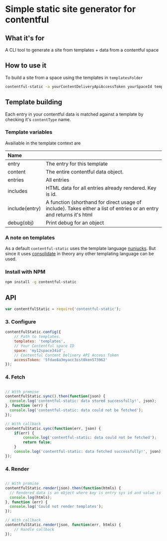# Simple static site generator for contentful #

## What it's for ##
A CLI tool to generate a site from templates + data from a contentful space

## How to use it ##

To build a site from a space using the templates in `templatesFolder`
```sh
contentful-static -a yourContentDeliveryApiAccessToken yourSpaceId templatesFolder/ dest/
```

## Template building

Each entry in your contentful data is matched against a template by checking it's `contentType`
name.

### Template variables

Availiable in the template context are

| Name        |                                          |
|:------------|------------------------------------------|
| entry       | The entry for this template              |
| content     | The entire contentful data object.       |
| entries     | All entries                              |
| includes    | HTML data for all entries already rendered. Key is id. |
| include(entry)  | A function (shorthand for direct usage of include). Takes either a list of entries or an entry and returns it's html |
| debug(obj) | Print debug for an object |

### A note on templates
As a default `contentful-static` uses the template language [nunjucks](https://mozilla.github.io/nunjucks/).
But since it uses [consolidate](https://www.npmjs.com/package/consolidate) in theory any other
templating language can be used.

### Install with NPM ###

```sh
npm install -g contentful-static
```

## API

```js
var contentfulStatic = require('contentful-static');
```

### 3. Configure ###

```js
contentfulStatic.config({
    // Path to templates.
    templates: 'templates',
    // Your Contentful space ID
    space: 'my12space34id',
    // Contentful Content Delivery API Access Token
    accessToken: '5fdae8a3myacc3sst0ken573962'
});
```

### 4. Fetch  ###

```js

// With promise
contentfulStatic.sync().then(function(json) {
  console.log('contentful-static: data stored successfully!', json);
}, function (err) {
  console.log('contentful-static: data could not be fetched');
});

// With callback
contentfulStatic.sync(function(err, json) {
    if(err) {
        console.log('contentful-static: data could not be fetched');
        return false;
    }
    console.log('contentful-static: data fetched successfully!', json);
});
```

### 4. Render  ###

```js

// With promise
contentfulStatic.render(json).then(function(htmls) {
  // Rendered data is an object where key is entry sys id and value is its HTML
  console.log(htmls);
}, function (err) {
  console.log('Could not render templates');
});

// With callback
contentfulStatic.render(json, function(err, htmls) {
    // Handle callback
});
```

